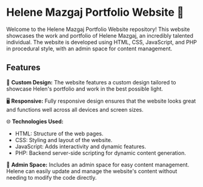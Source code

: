 # Helene Mazgaj Portfolio Website 🌟

Welcome to the Helene Mazgaj Portfolio Website repository! This website showcases the work and portfolio of Helene Mazgaj, an incredibly talented individual. The website is developed using HTML, CSS, JavaScript, and PHP in procedural style, with an admin space for content management.

## Features

🎨 **Custom Design:** The website features a custom design tailored to showcase Helen's portfolio and work in the best possible light.

🖥️ **Responsive:** Fully responsive design ensures that the website looks great and functions well across all devices and screen sizes.

🌐 **Technologies Used:**
- HTML: Structure of the web pages.
- CSS: Styling and layout of the website.
- JavaScript: Adds interactivity and dynamic features.
- PHP: Backend server-side scripting for dynamic content generation.

🔐 **Admin Space:** Includes an admin space for easy content management. Helene can easily update and manage the website's content without needing to modify the code directly.
